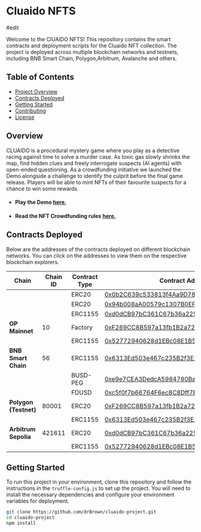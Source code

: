 # Cluaido NFTS

#edit

Welcome to the ClUAIDO NFTS! This repository contains the smart contracts and deployment scripts for the Cluaido NFT collection. The project is deployed across multiple blockchain networks and testnets, including BNB Smart Chain, Polygon,Arbitrum, Avalanche and others.

## Table of Contents

- [Project Overview](#project-overview)
- [Contracts Deployed](#contracts-deployed)
- [Getting Started](#getting-started)
- [Contributing](#contributing)
- [License](#license)

## Overview

CLUAIDO is a procedural mystery game where you play as a detective racing against time to solve a murder case. As toxic gas slowly shrinks the map, find hidden clues and freely interrogate suspects (AI agents) with open-ended questioning. 
As a crowdfunding initiative we launched the Demo alongside a challenge to identify the culprit before the final game release. Players will be able to mint NFTs of their favourite suspects for a chance to win some rewards.

 - #### Play the Demo [here.](https://gamertoolstudio.com/cluaido/)

 - #### Read the NFT Crowdfunding rules [here.](https://medium.com/me/stats/post/d1189568a6a1)


## Contracts Deployed

Below are the addresses of the contracts deployed on different blockchain networks. You can click on the addresses to view them on the respective blockchain explorers.


| Chain                | Chain ID | Contract Type | Contract Address                                                                 |
|----------------------|----------|---------------|----------------------------------------------------------------------------------|
|                      |          | ERC20         |  [0x0b2C639c533813f4Aa9D7837CAf62653d097Ff85](https://optimistic.etherscan.io/address/0x0b2C639c533813f4Aa9D7837CAf62653d097Ff85) |
|                      |          | ERC20         |  [0x94b008aA00579c1307B0EF2c499aD98a8ce58e58](https://optimistic.etherscan.io/address/0x94b008aA00579c1307B0EF2c499aD98a8ce58e58) |
|                      |          | ERC1155       |  [0xd0dCB97bC361C67b36a2254eA31909499118E1FB](https://optimistic.etherscan.io/address/0xd0dCB97bC361C67b36a2254eA31909499118E1FB) |
| **OP Mainnet**       | 10       | Factory       | [0xF269CC8B597a13fb1B2a72Ce6F0C9677f89dd0ee](https://optimistic.etherscan.io/address/0xF269CC8B597a13fb1B2a72Ce6F0C9677f89dd0ee) |
|                      |          | ERC1155       | [0x52772940628d1EBc08E1B50C39e466495f808F89](https://sepolia.arbiscan.io/address/0x52772940628d1EBc08E1B50C39e466495f808F89) |
| **BNB Smart Chain**  | 56       | ERC1155         | [0x6313Ed503e467c235B2f3E1b6699F6EAf77A1FCC](https://bscscan.com/address/0x6313Ed503e467c235B2f3E1b6699F6EAf77A1FCC) |
|                      |          | BUSD-PEG         | [0xe9e7CEA3DedcA5984780Bafc599bD69ADd087D56](https://bscscan.com/address/0xe9e7CEA3DedcA5984780Bafc599bD69ADd087D56) |
|                      |          | FDUSD         | [0xc5f0f7b66764F6ec8C8Dff7BA683102295E16409](https://bscscan.com/address/0xc5f0f7b66764F6ec8C8Dff7BA683102295E16409) |
| **Polygon (Testnet)** | 80001   | ERC20         | [0xF269CC8B597a13fb1B2a72Ce6F0C9677f89dd0ee](https://amoy.polygonscan.com/address/0xF269CC8B597a13fb1B2a72Ce6F0C9677f89dd0ee) |
|                      |          | ERC1155       | [0x6313Ed503e467c235B2f3E1b6699F6EAf77A1FCC](https://amoy.polygonscan.com/address/0x6313Ed503e467c235B2f3E1b6699F6EAf77A1FCC) |
| **Arbitrum Sepolia**  | 421611  | ERC20         | [0xd0dCB97bC361C67b36a2254eA31909499118E1FB](https://sepolia.arbiscan.io/address/0xd0dCB97bC361C67b36a2254eA31909499118E1FB) |
|                      |          | ERC1155       | [0x52772940628d1EBc08E1B50C39e466495f808F89](https://sepolia.arbiscan.io/address/0x52772940628d1EBc08E1B50C39e466495f808F89) |

## Getting Started

To run this project in your environment, clone this repository and follow the instructions in the `truffle-config.js` to set up the project. You will need to install the necessary dependencies and configure your environment variables for deployment.

```bash
git clone https://github.com/drBrown/cluaido-project.git
cd cluaido-project
npm install
